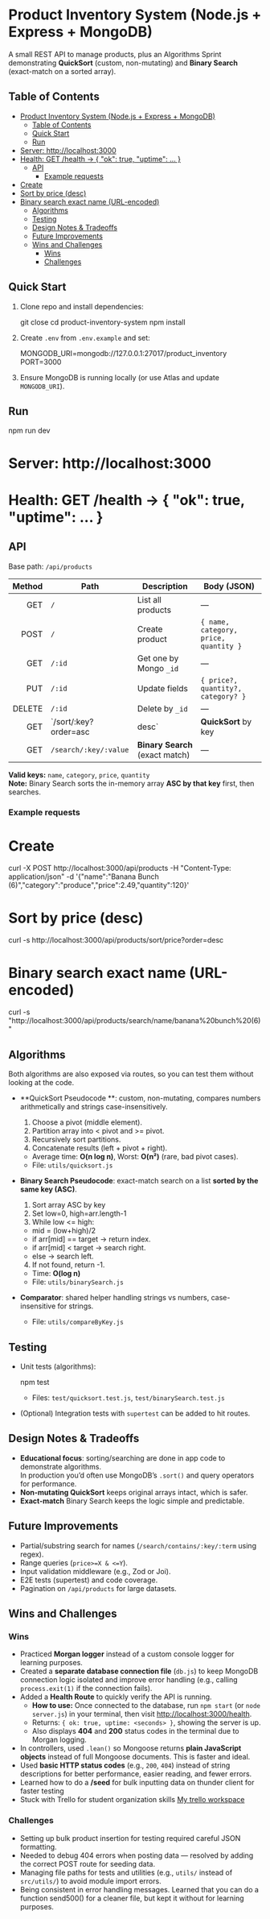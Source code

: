 # Product Inventory System (Node.js + Express + MongoDB)

A small REST API to manage products, plus an Algorithms Sprint demonstrating **QuickSort** (custom, non-mutating) and **Binary Search** (exact-match on a sorted array).

## Table of Contents
- [Product Inventory System (Node.js + Express + MongoDB)](#product-inventory-system-nodejs--express--mongodb)
  - [Table of Contents](#table-of-contents)
  - [Quick Start](#quick-start)
  - [Run](#run)
- [Server: http://localhost:3000](#server-httplocalhost3000)
- [Health: GET /health -\> { "ok": true, "uptime": ... }](#health-get-health----ok-true-uptime--)
  - [API](#api)
    - [Example requests](#example-requests)
- [Create](#create)
- [Sort by price (desc)](#sort-by-price-desc)
- [Binary search exact name (URL-encoded)](#binary-search-exact-name-url-encoded)
  - [Algorithms](#algorithms)
  - [Testing](#testing)
  - [Design Notes \& Tradeoffs](#design-notes--tradeoffs)
  - [Future Improvements](#future-improvements)
  - [Wins and Challenges](#wins-and-challenges)
    - [Wins](#wins)
    - [Challenges](#challenges)

## Quick Start

1. Clone repo and install dependencies:
   
   git close <repo-url>
   cd product-inventory-system
   npm install
   
2. Create `.env` from `.env.example` and set:
   
   MONGODB_URI=mongodb://127.0.0.1:27017/product_inventory
   PORT=3000
   
3. Ensure MongoDB is running locally (or use Atlas and update `MONGODB_URI`).

## Run

npm run dev


# Server: http://localhost:3000
# Health: GET /health -> { "ok": true, "uptime": ... }


## API
Base path: `/api/products`

| Method | Path                         | Description                          | Body (JSON)                                      |
|-------:|------------------------------|--------------------------------------|--------------------------------------------------|
| GET    | `/`                          | List all products                    | —                                                |
| POST   | `/`                          | Create product                       | `{ name, category, price, quantity }`            |
| GET    | `/:id`                       | Get one by Mongo `_id`               | —                                                |
| PUT    | `/:id`                       | Update fields                        | `{ price?, quantity?, category? }`               |
| DELETE | `/:id`                       | Delete by `_id`                      | —                                                |
| GET    | `/sort/:key?order=asc|desc` | **QuickSort** by key                 | —                                                |
| GET    | `/search/:key/:value`        | **Binary Search** (exact match)      | —                                                |

**Valid keys:** `name`, `category`, `price`, `quantity`  
**Note:** Binary Search sorts the in-memory array **ASC by that key** first, then searches.

### Example requests

# Create
curl -X POST http://localhost:3000/api/products   -H "Content-Type: application/json"   -d '{"name":"Banana Bunch (6)","category":"produce","price":2.49,"quantity":120}'

# Sort by price (desc)
curl -s http://localhost:3000/api/products/sort/price?order=desc

# Binary search exact name (URL-encoded)
curl -s "http://localhost:3000/api/products/search/name/banana%20bunch%20(6)"


## Algorithms 
Both algorithms are also exposed via routes, so you can test them without looking at the code.

- **QuickSort Pseudocode **: custom, non-mutating, compares numbers arithmetically and strings case-insensitively.  
  1. Choose a pivot (middle element).
  2. Partition array into < pivot and >= pivot.
  3. Recursively sort partitions.
  4. Concatenate results (left + pivot + right).
  
  - Average time: **O(n log n)**, Worst: **O(n²)** (rare, bad pivot cases).  
  - File: `utils/quicksort.js`
  
- **Binary Search Pseudocode**: exact-match search on a list **sorted by the same key (ASC)**.  
  1. Sort array ASC by key
  2. Set low=0, high=arr.length-1
  3. While low <= high:
   - mid = (low+high)/2
   - if arr[mid] == target → return index.
   - if arr[mid] < target → search right.
   - else → search left.
  4. If not found, return -1.

  - Time: **O(log n)**  
  - File: `utils/binarySearch.js`
  
- **Comparator**: shared helper handling strings vs numbers, case-insensitive for strings.  
  - File: `utils/compareByKey.js`

## Testing
- Unit tests (algorithms):
  
  npm test
  
  - Files: `test/quicksort.test.js`, `test/binarySearch.test.js`
- (Optional) Integration tests with `supertest` can be added to hit routes.

## Design Notes & Tradeoffs
- **Educational focus**: sorting/searching are done in app code to demonstrate algorithms.  
  In production you’d often use MongoDB’s `.sort()` and query operators for performance.
- **Non-mutating QuickSort** keeps original arrays intact, which is safer.
- **Exact-match** Binary Search keeps the logic simple and predictable.

## Future Improvements
- Partial/substring search for names (`/search/contains/:key/:term` using regex).
- Range queries (`price>=X & <=Y`).
- Input validation middleware (e.g., Zod or Joi).
- E2E tests (supertest) and code coverage.
- Pagination on `/api/products` for large datasets.

## Wins and Challenges

### Wins
- Practiced **Morgan logger** instead of a custom console logger for learning purposes.
- Created a **separate database connection file** (`db.js`) to keep MongoDB connection logic isolated and improve error handling (e.g., calling `process.exit(1)` if the connection fails).
- Added a **Health Route** to quickly verify the API is running.
  - **How to use:** Once connected to the database, run `npm start` (or `node server.js`) in your terminal, then visit [http://localhost:3000/health](http://localhost:3000/health).
  - Returns: `{ ok: true, uptime: <seconds> }`, showing the server is up.
  - Also displays **404** and **200** status codes in the terminal due to Morgan logging.
- In controllers, used `.lean()` so Mongoose returns **plain JavaScript objects** instead of full Mongoose documents. This is faster and ideal.
- Used **basic HTTP status codes** (e.g., `200`, `404`) instead of string descriptions for better performance, easier reading, and fewer errors.
- Learned how to do a **/seed** for bulk inputting data on thunder client for faster testing
- Stuck with Trello for student organization skills 
 [My trello workspace](https://trello.com/invite/b/68978276d4761946e452e6c0/ATTI89546435f6d85c5e45bd72a03c81e1abA2AAE497/product-inventory-system)

### Challenges
- Setting up bulk product insertion for testing required careful JSON formatting.
- Needed to debug 404 errors when posting data — resolved by adding the correct POST route for seeding data.
- Managing file paths for tests and utilities (e.g., `utils/` instead of `src/utils/`) to avoid module import errors.
- Being consistent in error handling messages. Learned that you can do a function send500() for a cleaner file, but kept it without for learning purposes.
